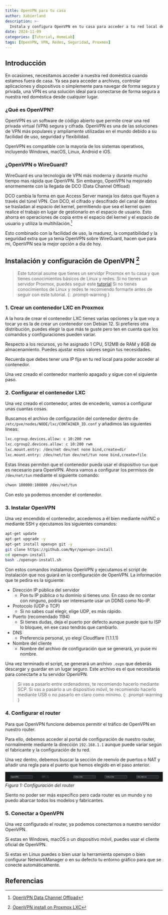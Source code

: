 ```yaml
---
title: OpenVPN para tu casa
author: Xabierland
description: >-
  Instala y configura OpenVPN en tu casa para acceder a tu red local de forma segura y privada desde cualquier lugar.
date: 2024-11-09
categories: [Tutorial, HomeLab]
tags: [OpenVPN, VPN, Redes, Seguridad, Proxmox]
---
```


## Introducción

En ocasiones, necesitamos acceder a nuestra red doméstica cuando estamos fuera de casa. Ya sea para acceder a archivos, controlar aplicaciones y dispositivos o simplemente para navegar de forma segura y privada, una VPN es una solución ideal para conectarse de forma segura a nuestra red doméstica desde cualquier lugar.

### ¿Qué es OpenVPN?

OpenVPN es un software de código abierto que permite crear una red privada virtual (VPN) segura y cifrada. OpenVPN es una de las soluciones de VPN más populares y ampliamente utilizadas en el mundo debido a su facilidad de uso, seguridad y flexibilidad.

OpenVPN es compatible con la mayoría de los sistemas operativos, incluyendo Windows, macOS, Linux, Android e iOS.

### ¿OpenVPN o WireGuard?

WireGuard es una tecnología de VPN más moderna y durante mucho tiempo mas rápida que OpenVPN. Sin embargo, OpenVPN ha mejorado enormemente con la llegada de DCO (Data Channel Offload)

DCO cambia la forma en que Access Server maneja los datos que fluyen a través del túnel VPN. Con DCO, el cifrado y descifrado del canal de datos se trasladan al espacio del kernel, permitiendo que sea el kernel quien realice el trabajo en lugar de gestionarlo en el espacio de usuario. Esto ahorra en operaciones de copia entre el espacio del kernel y el espacio de usuario y utiliza la multihilación.[^1]

Esto combinado con la facilidad de uso, la madurez, la compatibilidad y la seguridad extra que ya tenia OpenVPN sobre WireGuard, hacen que para mi, OpenVPN sea la mejor opción a día de hoy.

## Instalación y configuración de OpenVPN [^2]

> Este tutorial asume que tienes un servidpr Proxmox en tu casa y que tienes conocimientos básicos de Linux y redes.
> Si no tienes un servidor Proxmox, puedes seguir este [tutorial](https://xabierland.github.io/posts/Monta-un-servidor-con-Proxmox/)
> Si no tienes conocimientos de Linux y redes te recomiendo formarte antes de seguir con este tutorial.
{: .prompt-warning }

### 1. Crear un contenedor LXC en Proxmox

A la hora de crear el contenedor LXC tienes varias opciones y la que voy a tocar yo es la de crear un contenedor con Debian 12.
Si prefieres otra distribución, puedes elegir la que más te guste pero ten en cuenta que los comandos y configuraciones pueden variar.

Respecto a los recursos, yo he asignado 1 CPU, 512MB de RAM y 8GB de almacenamiento. Puedes ajustar estos valores según tus necesidades.

Recuerda que debes tener una IP fija en tu red local para poder acceder al contenedor.

Una vez creado el contenedor mantenlo apagado y sigue con el siguiente paso.

### 2. Configurar el contenedor LXC

Una vez creado el contenedor, antes de encederlo, vamos a configurar unas cuantas cosas.

Buscamos el archivo de configuración del contenedor dentro de `/etc/pve/nodes/NODE/lxc/CONTAINER_ID.conf` y añadimos las siguientes líneas:

```bash
lxc.cgroup.devices.allow: c 10:200 rwm
lxc.cgroup2.devices.allow: c 10:200 rwm
lxc.mount.entry: /dev/net dev/net none bind,create=dir
lxc.mount.entry: /dev/net/tun dev/net/tun none bind,create=file
```

Estas líneas permiten que el contenedor pueda usar el dispositivo `tun` que es necesario para OpenVPN.
Ahora vamos a configurar los permisos de `/dev/net/tun` mediante el siguiente comando:

```bash
chwon 100000:100000 /dev/net/tun
```

Con esto ya podemos encender el contenedor.

### 3. Instalar OpenVPN

Una vez encendido el contenedor, accedemos a él bien mediante noVNC o mediante SSH y ejecutamos los siguientes comandos:

```bash
apt-get update
apt-get upgrade -y
apt-get install openvpn git -y
git clone https://github.com/Nyr/openvpn-install
cd openvpn-install
bash ./openvpn-install.sh
```

Con estos comandos instalamos OpenVPN y ejecutamos el script de instalación que nos guiará en la configuración de OpenVPN.
La información que te pedira es la siguiente:

- Dirección IP pública del servidor
  - Pon tu IP pública o tu dominio si tienes uno. En caso de no contar con ninguno, podria ser interesante usar un DDNS como No-IP.
- Protocolo (UDP o TCP)
  - Si no sabes cual elegir, elige UDP, es más rápido.
- Puerto (recomendado 1194)
  - Si tienes dudas, deja el puerto por defecto aunque puede que tu ISP lo bloquee, en ese caso tendrás que cambiarlo.
- DNS
  - Preferencia personal, yo elegí Cloudflare (1.1.1.1)
- Nombre del cliente
  - Nombre del archivo de configuración que se generará, yo puse mi nombre.

Una vez terminado el script, se generará un archivo `.ovpn` que deberás descargar y guardar en un lugar seguro.
Este archivo es el que necesitarás para conectarte a tu servidor OpenVPN.

> Si vas a pasarlo entre ordenadores, te recomiendo hacerlo mediante SCP.
> Si vas a pasarlo a un dispositivo móvil, te recomiendo hacerlo mediante USB o no pasarlo en claro como minimo.
{: .prompt-warning }

### 4. Configurar el router

Para que OpenVPN funcione debemos permitir el tráfico de OpenVPN en nuestro router.

Para ello, debemos acceder al portal de configuración de nuestro router, normalmente mediante la dirección `192.168.1.1` aunque puede variar según el fabricante y la configuración de tu red.

Una vez dentro, debemos buscar la sección de reenvío de puertos o NAT y añadir una regla para el puerto que hemos elegido en el paso anterior.

![Router](/assets/img/posts/openvpn-router.png)
_Figura 1: Configuración del router_

Siento no poder ser más específico pero cada router es un mundo y no puedo abarcar todos los modelos y fabricantes.

### 5. Conectar a OpenVPN

Una vez configurado el router, ya podemos conectarnos a nuestro servidor OpenVPN.

Si estas en Windows, macOS o un dispositivo móvil, puedes usar el cliente oficial de OpenVPN.

Si estas en Linux puedes o bien usar la herramienta openvpn o bien configurar NetworkManager o en su defecto tu entorno gráfico para que se conecte automáticamente.

## Referencias

[^1]: [OpenVPN Data Channel Offload](https://openvpn.net/as-docs/openvpn-data-channel-offload.html)
[^2]: [OpenVPN install on Proxmox LXC](https://www.youtube.com/watch?v=nsy9acOKnPo)
